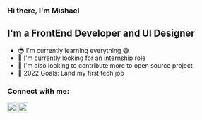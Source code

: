 ### Hi there, I'm Mishael

## I'm a FrontEnd Developer and UI Designer
- 😎 I'm currently learning everything 😅
- 🤩 I'm currently looking for an internship role
- 🥰 I'm also looking to contribute more to open source project
- 🤑 2022 Goals: Land my first tech job

### Connect with me:

[<img align="left" alt="Mishael | linkedin" width="22px" src="https://camo.githubusercontent.com/1598532a3542326fff0ea5e0481f39287c1a1a201b07b4fff95c5ecd6a30553e/68747470733a2f2f696d672e736869656c64732e696f2f62616467652f4c696e6b6564496e2d2532333030373742352e7376673f267374796c653d666c61742d737175617265266c6f676f3d6c696e6b6564696e266c6f676f436f6c6f723d7768697465" />][linkedin]
[<img align="left" alt="Mishael | twitter" width="22px" src="https://camo.githubusercontent.com/d7cb1dd1cb1934a60f80c33b839975af5ce9e376a967b26e14290801ba30eda4/68747470733a2f2f696d672e736869656c64732e696f2f62616467652f547769747465722d2532333144413146322e7376673f267374796c653d666c61742d737175617265266c6f676f3d74776974746572266c6f676f436f6c6f723d7768697465" />][twitter]

<br />

[linkedin]: https://linkedin.com/in/mishael-dada
[twitter]: https://twitter.com/Dada_Mishael

